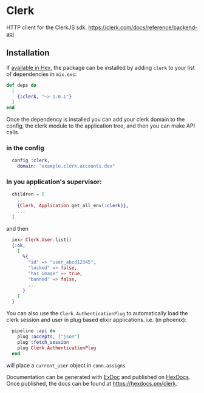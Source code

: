 # Clerk

HTTP client for the ClerkJS sdk. https://clerk.com/docs/reference/backend-api

## Installation

If [available in Hex](https://hex.pm/docs/publish), the package can be installed
by adding `clerk` to your list of dependencies in `mix.exs`:

```elixir
def deps do
  [
    {:clerk, "~> 1.0.1"}
  ]
end
```

Once the dependency is installed you can add your clerk domain to the config, the clerk module to the application tree, and then
you can make API calls.

### in the config

```elixir
  config :clerk,
    domain: "example.clerk.accounts.dev"
```

### In you application's supervisor:

```elixir
  children = [
    ...
    {Clerk, Application.get_all_env(:clerk)},
    ...
  ]
```

and then

```elixir
  iex> Clerk.User.list()
  {:ok,
    [
      %{
        "id" => "user_abcd12345",
        "locked" => false,
        "has_image" => true,
        "banned" => false,
        ...
      }
    ]
  }
```

You can also use the `Clerk.AuthenticationPlug` to automatically load the clerk session and user
in plug based elixir applications. i.e. (in phoenix):

```elixir
  pipeline :api do
    plug :accepts, ["json"]
    plug :fetch_session
    plug Clerk.AuthenticationPlug
  end
```

will place a `current_user` object in `conn.assigns`

Documentation can be generated with [ExDoc](https://github.com/elixir-lang/ex_doc)
and published on [HexDocs](https://hexdocs.pm). Once published, the docs can
be found at <https://hexdocs.pm/clerk>.
